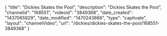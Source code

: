 {
    "title": "Dickies Skates the Pool",
    "description": "Dickies Skates the Pool",
    "channelid": "168551",
    "videoid": "3849368",
    "date_created": "1437065929",
    "date_modified": "1470243866",
    "type": "captivate",
    "layout": "channelVideo",
    "url": "\/dickies\/dickies-skates-the-pool\/168551-3849368"
}
